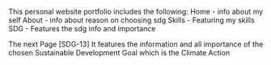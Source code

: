This personal website portfolio includes the following:
      Home - info about my self
      About - info about reason on choosing sdg
      Skills - Featuring my skills
      SDG - Features the sdg info and importance


The next Page [SDG-13]
    It features the information and all importance of the chosen Sustainable Development Goal which is the Climate Action
